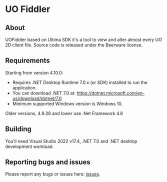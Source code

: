 # UO Fiddler

## About

UOFiddler based on Ultima SDK it's a tool to view and alter almost every UO 2D client file. Source code is released under the Beerware license.

## Requirements

Starting from version 4.10.0:

- Requires .NET Desktop Runtime 7.0.x (or SDK) installed to run the application.
- You can download .NET 7.0 at: <https://dotnet.microsoft.com/en-us/download/dotnet/7.0>
- Minimum supported Windows version is Windows 10.

Older versions, 4.9.28 and lower use .Net Framework 4.8

## Building

You'll need Visual Studio 2022 v17.4, .NET 7.0 and .NET desktop development workload.

## Reporting bugs and issues

Please report any bugs or issues here: [issues](https://github.com/polserver/UOFiddler/issues).
